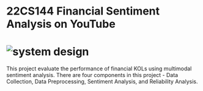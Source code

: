 # 22CS144 Financial Sentiment Analysis on YouTube
# ![system design](https://github.com/ShellyLUXinbao/22CS144_Financial_Sentiment_Analysis_on_YouTube/assets/118608778/d63237b4-3559-45ab-9fde-c2919368a5f0)
This project evaluate the performance of financial KOLs using multimodal sentiment analysis.
There are four components in this project - Data Collection, Data Preprocessing, Sentiment Analysis, and Reliability Analysis.
